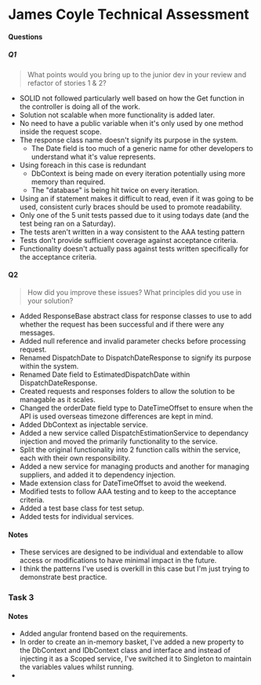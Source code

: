 # James Coyle Technical Assessment

#### Questions
##### Q1
> What points would you bring up to the junior dev in your review and refactor of stories 1 & 2?
- SOLID not followed particularly well based on how the Get function in the controller is doing all of the work.
- Solution not scalable when more functionality is added later.
- No need to have a public variable when it's only used by one method inside the request scope.
- The response class name doesn't signify its purpose in the system.
	- The Date field is too much of a generic name for other developers to understand what it's value represents.
- Using foreach in this case is redundant
	- DbContext is being made on every iteration potentially using more memory than required.
	- The "database" is being hit twice on every iteration.
- Using an if statement makes it difficult to read, even if it was going to be used, consistent curly braces should be used to promote readability.
- Only one of the 5 unit tests passed due to it using todays date (and the test being ran on a Saturday).
- The tests aren't written in a way consistent to the AAA testing pattern
- Tests don't provide sufficient coverage against acceptance criteria.
- Functionality doesn't actually pass against tests written specifically for the acceptance criteria.
#### Q2
> How did you improve these issues? What principles did you use in your solution?
- Added ResponseBase abstract class for response classes to use to add whether the request has been successful and if there were any messages.
- Added null reference and invalid parameter checks before processing request.
- Renamed DispatchDate to DispatchDateResponse to signify its purpose within the system.
- Renamed Date field to EstimatedDispatchDate within DispatchDateResponse.
- Created requests and responses folders to allow the solution to be managable as it scales.
- Changed the orderDate field type to DateTimeOffset to ensure when the API is used overseas timezone differences are kept in mind.
- Added DbContext as injectable service.
- Added a new service called DispatchEstimationService to dependancy injection and moved the primarily functionality to the service.
- Split the original functionality into 2 function calls within the service, each with their own responsibility.
- Added a new service for managing products and another for managing suppliers, and added it to dependency injection.
- Made extension class for DateTimeOffset to avoid the weekend.
- Modified tests to follow AAA testing and to keep to the acceptance criteria.
- Added a test base class for test setup.
- Added tests for individual services.
#### Notes
- These services are designed to be individual and extendable to allow access or modifications to have minimal impact in the future.
- I think the patterns I've used is overkill in this case but I'm just trying to demonstrate best practice.

### Task 3
#### Notes
- Added angular frontend based on the requirements.
- In order to create an in-memory basket, I've added a new property to the DbContext and IDbContext class and interface and instead of injecting it as a Scoped service, I've switched it to Singleton to maintain the variables values whilst running.
- 